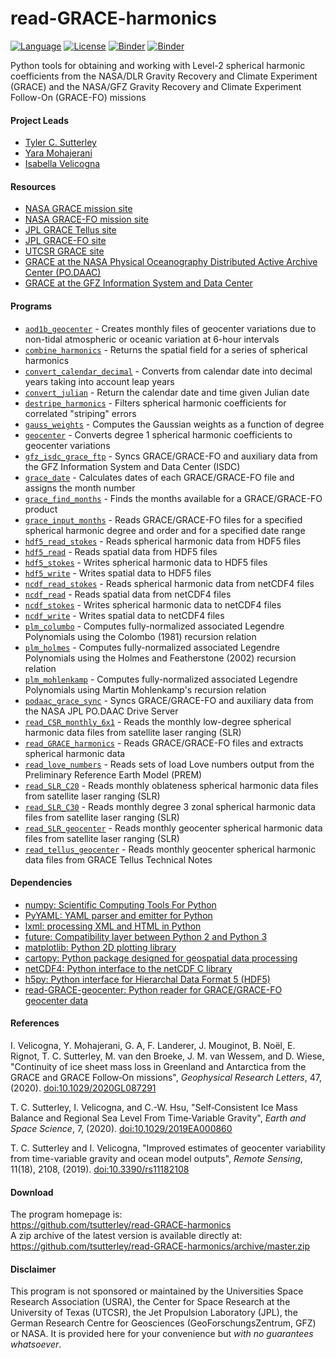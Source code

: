 read-GRACE-harmonics
====================

[![Language](https://img.shields.io/badge/python-v3.7-green.svg)](https://www.python.org/)
[![License](https://img.shields.io/badge/license-MIT-green.svg)](https://github.com/tsutterley/read-GRACE-harmonics/blob/master/LICENSE)
[![Binder](https://mybinder.org/badge_logo.svg)](https://mybinder.org/v2/gh/tsutterley/read-GRACE-harmonics/master)
[![Binder](https://binder.pangeo.io/badge.svg)](https://binder.pangeo.io/v2/gh/tsutterley/read-GRACE-harmonics/master)

Python tools for obtaining and working with Level-2 spherical harmonic coefficients from the NASA/DLR Gravity Recovery and Climate Experiment (GRACE) and the NASA/GFZ Gravity Recovery and Climate Experiment Follow-On (GRACE-FO) missions  

#### Project Leads
- [Tyler C. Sutterley](https://github.com/tsutterley/)
- [Yara Mohajerani](https://github.com/yaramohajerani/)
- [Isabella Velicogna](https://www.ess.uci.edu/~velicogna/)

#### Resources  
- [NASA GRACE mission site](https://www.nasa.gov/mission_pages/Grace/index.html)  
- [NASA GRACE-FO mission site](https://www.nasa.gov/missions/grace-fo)  
- [JPL GRACE Tellus site](https://grace.jpl.nasa.gov/)  
- [JPL GRACE-FO site](https://gracefo.jpl.nasa.gov/)
- [UTCSR GRACE site](http://www.csr.utexas.edu/grace/)  
- [GRACE at the NASA Physical Oceanography Distributed Active Archive Center (PO.DAAC)](https://podaac.jpl.nasa.gov/grace)  
- [GRACE at the GFZ Information System and Data Center](http://isdc.gfz-potsdam.de/grace-isdc/)  

#### Programs
- [`aod1b_geocenter`](https://github.com/tsutterley/read-GRACE-harmonics/blob/master/doc/source/user_guide/aod1b_geocenter.md) - Creates monthly files of geocenter variations due to non-tidal atmospheric or oceanic variation at 6-hour intervals  
- [`combine_harmonics`](https://github.com/tsutterley/read-GRACE-harmonics/blob/master/doc/source/user_guide/combine_harmonics.md) - Returns the spatial field for a series of spherical harmonics  
- [`convert_calendar_decimal`](https://github.com/tsutterley/read-GRACE-harmonics/blob/master/doc/source/user_guide/convert_calendar_decimal.md) - Converts from calendar date into decimal years taking into account leap years    
- [`convert_julian`](https://github.com/tsutterley/read-GRACE-harmonics/blob/master/doc/source/user_guide/convert_julian.md) - Return the calendar date and time given Julian date  
- [`destripe_harmonics`](https://github.com/tsutterley/read-GRACE-harmonics/blob/master/doc/source/user_guide/destripe_harmonics.md) - Filters spherical harmonic coefficients for correlated "striping" errors  
- [`gauss_weights`](https://github.com/tsutterley/read-GRACE-harmonics/blob/master/doc/source/user_guide/gauss_weights.md) - Computes the Gaussian weights as a function of degree  
- [`geocenter`](https://github.com/tsutterley/read-GRACE-harmonics/blob/master/doc/source/user_guide/geocenter.md) - Converts degree 1 spherical harmonic coefficients to geocenter variations  
- [`gfz_isdc_grace_ftp`](https://github.com/tsutterley/read-GRACE-harmonics/blob/master/doc/source/user_guide/gfz_isdc_grace_ftp.md) - Syncs GRACE/GRACE-FO and auxiliary data from the GFZ Information System and Data Center (ISDC)  
- [`grace_date`](https://github.com/tsutterley/read-GRACE-harmonics/blob/master/doc/source/user_guide/grace_date.md) - Calculates dates of each GRACE/GRACE-FO file and assigns the month number  
- [`grace_find_months`](https://github.com/tsutterley/read-GRACE-harmonics/blob/master/doc/source/user_guide/grace_find_months.md) - Finds the months available for a GRACE/GRACE-FO product  
- [`grace_input_months`](https://github.com/tsutterley/read-GRACE-harmonics/blob/master/doc/source/user_guide/grace_input_months.md) - Reads GRACE/GRACE-FO files for a specified spherical harmonic degree and order and for a specified date range  
- [`hdf5_read_stokes`](https://github.com/tsutterley/read-GRACE-harmonics/blob/master/doc/source/user_guide/hdf5_read_stokes.md) - Reads spherical harmonic data from HDF5 files  
- [`hdf5_read`](https://github.com/tsutterley/read-GRACE-harmonics/blob/master/doc/source/user_guide/hdf5_read.md) - Reads spatial data from HDF5 files  
- [`hdf5_stokes`](https://github.com/tsutterley/read-GRACE-harmonics/blob/master/doc/source/user_guide/hdf5_stokes.md) - Writes spherical harmonic data to HDF5 files  
- [`hdf5_write`](https://github.com/tsutterley/read-GRACE-harmonics/blob/master/doc/source/user_guide/hdf5_write.md) - Writes spatial data to HDF5 files  
- [`ncdf_read_stokes`](https://github.com/tsutterley/read-GRACE-harmonics/blob/master/doc/source/user_guide/ncdf_read_stokes.md) - Reads spherical harmonic data from netCDF4 files  
- [`ncdf_read`](https://github.com/tsutterley/read-GRACE-harmonics/blob/master/doc/source/user_guide/ncdf_read.md) - Reads spatial data from netCDF4 files  
- [`ncdf_stokes`](https://github.com/tsutterley/read-GRACE-harmonics/blob/master/doc/source/user_guide/ncdf_stokes.md) - Writes spherical harmonic data to netCDF4 files  
- [`ncdf_write`](https://github.com/tsutterley/read-GRACE-harmonics/blob/master/doc/source/user_guide/ncdf_write.md) - Writes spatial data to netCDF4 files  
- [`plm_columbo`](https://github.com/tsutterley/read-GRACE-harmonics/blob/master/doc/source/user_guide/plm_columbo.md) - Computes fully-normalized associated Legendre Polynomials using the Colombo (1981) recursion relation  
- [`plm_holmes`](https://github.com/tsutterley/read-GRACE-harmonics/blob/master/doc/source/user_guide/plm_holmes.md) - Computes fully-normalized associated Legendre Polynomials using the Holmes and Featherstone (2002) recursion relation  
- [`plm_mohlenkamp`](https://github.com/tsutterley/read-GRACE-harmonics/blob/master/doc/source/user_guide/plm_mohlenkamp.md) - Computes fully-normalized associated Legendre Polynomials using Martin Mohlenkamp's recursion relation  
- [`podaac_grace_sync`](https://github.com/tsutterley/read-GRACE-harmonics/blob/master/doc/source/user_guide/podaac_grace_sync.md) - Syncs GRACE/GRACE-FO and auxiliary data from the NASA JPL PO.DAAC Drive Server  
- [`read_CSR_monthly_6x1`](https://github.com/tsutterley/read-GRACE-harmonics/blob/master/doc/source/user_guide/read_CSR_monthly_6x1.md) - Reads the monthly low-degree spherical harmonic data files from satellite laser ranging (SLR)  
- [`read_GRACE_harmonics`](https://github.com/tsutterley/read-GRACE-harmonics/blob/master/doc/source/user_guide/read_GRACE_harmonics.md) - Reads GRACE/GRACE-FO files and extracts spherical harmonic data  
- [`read_love_numbers`](https://github.com/tsutterley/read-GRACE-harmonics/blob/master/doc/source/user_guide/read_love_numbers.md) - Reads sets of load Love numbers output from the Preliminary Reference Earth Model (PREM)  
- [`read_SLR_C20`](https://github.com/tsutterley/read-GRACE-harmonics/blob/master/doc/source/user_guide/read_SLR_C20.md) - Reads monthly oblateness spherical harmonic data files from satellite laser ranging (SLR)  
- [`read_SLR_C30`](https://github.com/tsutterley/read-GRACE-harmonics/blob/master/doc/source/user_guide/read_SLR_C30.md) - Reads monthly degree 3 zonal spherical harmonic data files from satellite laser ranging (SLR)  
- [`read_SLR_geocenter`](https://github.com/tsutterley/read-GRACE-harmonics/blob/master/doc/source/user_guide/read_SLR_geocenter.md) - Reads monthly geocenter spherical harmonic data files from satellite laser ranging (SLR)  
- [`read_tellus_geocenter`](https://github.com/tsutterley/read-GRACE-harmonics/blob/master/doc/source/user_guide/read_tellus_geocenter.md) - Reads monthly geocenter spherical harmonic data files from GRACE Tellus Technical Notes  

#### Dependencies
- [numpy: Scientific Computing Tools For Python](http://www.numpy.org)  
- [PyYAML: YAML parser and emitter for Python](https://github.com/yaml/pyyaml)  
- [lxml: processing XML and HTML in Python](https://pypi.python.org/pypi/lxml)  
- [future: Compatibility layer between Python 2 and Python 3](http://python-future.org/)  
- [matplotlib: Python 2D plotting library](http://matplotlib.org/)  
- [cartopy: Python package designed for geospatial data processing](https://scitools.org.uk/cartopy/docs/latest/)  
- [netCDF4: Python interface to the netCDF C library](https://unidata.github.io/netcdf4-python/)  
- [h5py: Python interface for Hierarchal Data Format 5 (HDF5)](https://www.h5py.org/)  
- [read-GRACE-geocenter: Python reader for GRACE/GRACE-FO geocenter data](https://github.com/tsutterley/read-GRACE-geocenter/)  

#### References
I. Velicogna, Y. Mohajerani, G. A, F. Landerer, J. Mouginot, B. No&euml;l,
E. Rignot, T. C. Sutterley, M. van den Broeke, J. M. van Wessem, and D. Wiese,
"Continuity of ice sheet mass loss in Greenland and Antarctica from the GRACE
and GRACE Follow‐On missions", *Geophysical Research Letters*, 47,
(2020). [doi:10.1029/2020GL087291]( https://doi.org/10.1029/2020GL087291)  

T. C. Sutterley, I. Velicogna, and C.-W. Hsu, "Self‐Consistent Ice Mass Balance
and Regional Sea Level From Time‐Variable Gravity", *Earth and Space Science*, 7,
(2020). [doi:10.1029/2019EA000860](https://doi.org/10.1029/2019EA000860)  

T. C. Sutterley and I. Velicogna, "Improved estimates of geocenter variability
from time-variable gravity and ocean model outputs", *Remote Sensing*, 11(18),
2108, (2019). [doi:10.3390/rs11182108](https://doi.org/10.3390/rs11182108)  

#### Download
The program homepage is:   
https://github.com/tsutterley/read-GRACE-harmonics   
A zip archive of the latest version is available directly at:    
https://github.com/tsutterley/read-GRACE-harmonics/archive/master.zip  

#### Disclaimer  
This program is not sponsored or maintained by the Universities Space Research Association (USRA), the Center for Space Research at the University of Texas (UTCSR), the Jet Propulsion Laboratory (JPL), the German Research Centre for Geosciences (GeoForschungsZentrum, GFZ) or NASA.  It is provided here for your convenience but _with no guarantees whatsoever_.  
